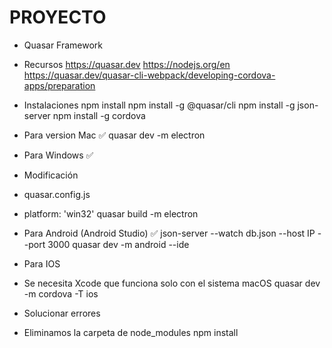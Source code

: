 # PROYECTO
- Quasar Framework

- Recursos
https://quasar.dev
https://nodejs.org/en
https://quasar.dev/quasar-cli-webpack/developing-cordova-apps/preparation

- Instalaciones
npm install
npm install -g @quasar/cli
npm install -g json-server
npm install -g cordova

- Para version Mac ✅
quasar dev -m electron

- Para Windows ✅
- Modificación
- quasar.config.js
- platform: 'win32'
quasar build -m electron

- Para Android (Android Studio) ✅
json-server --watch db.json --host IP --port 3000
quasar dev -m android --ide

- Para IOS
- Se necesita Xcode que funciona solo con el sistema macOS 
quasar dev -m cordova -T ios

- Solucionar errores
- Eliminamos la carpeta de node_modules
npm install